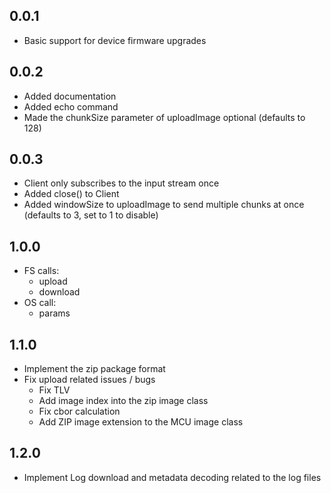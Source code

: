 ## 0.0.1

-   Basic support for device firmware upgrades

## 0.0.2

-   Added documentation
-   Added echo command
-   Made the chunkSize parameter of uploadImage optional (defaults to 128)

## 0.0.3

-   Client only subscribes to the input stream once
-   Added close() to Client
-   Added windowSize to uploadImage to send multiple chunks at once (defaults to 3, set to 1 to disable)

## 1.0.0

-   FS calls:
    -   upload
    -   download
-   OS call:
    -   params

## 1.1.0

-   Implement the zip package format
-   Fix upload related issues / bugs
    -   Fix TLV
    -   Add image index into the zip image class
    -   Fix cbor calculation
    -   Add ZIP image extension to the MCU image class

## 1.2.0

-   Implement Log download and metadata decoding related to the log files
